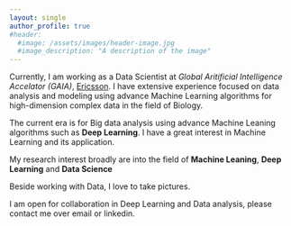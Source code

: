 ```yaml
---
layout: single
author_profile: true
#header:
  #image: /assets/images/header-image.jpg
  #image_description: "A description of the image"
---
```

Currently, I am working as a Data Scientist at *Global Aritificial Intelligence Accelator (GAIA)*, [Ericsson](https://www.ericsson.com/en). I have extensive experience focused on data analysis and modeling using advance Machine Learning algorithms for high-dimension complex data in the field of Biology.

The current era is for Big data analysis using advance Machine Leaning algorithms such as __Deep Learning__. I have a great interest in Machine Learning and its application.

My research interest broadly are into the field of
__Machine Leaning__, __Deep Learning__ and __Data Science__

Beside working with Data, I love to take pictures.

I am open for collaboration in Deep Learning and Data analysis, please contact me over email or linkedin.
